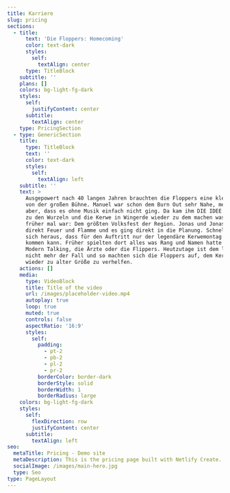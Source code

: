 ```yaml
---
title: Karriere
slug: pricing
sections:
  - title:
      text: 'Die Floppers: Homecoming'
      color: text-dark
      styles:
        self:
          textAlign: center
      type: TitleBlock
    subtitle: ''
    plans: []
    colors: bg-light-fg-dark
    styles:
      self:
        justifyContent: center
      subtitle:
        textAlign: center
    type: PricingSection
  - type: GenericSection
    title:
      type: TitleBlock
      text: ''
      color: text-dark
      styles:
        self:
          textAlign: left
    subtitle: ''
    text: >
      Ausgepowert nach 40 langen Jahren brauchten die Floppers eine kleine Pause
      von der großen Bühne. Manuel war schon dem Burn Out sehr Nahe, merkte
      aber, dass es ohne Musik einfach nicht ging. Da kam ihm DIE IDEE: Zurück
      zu den Wurzeln und die Kerwe in Wingerde wieder zu dem machen was sie
      früher mal war: Dem größten Volksfest der Region. Jonas und Jonas waren
      direkt Feuer und Flamme und es ging direkt in die Planung. Schnell stellte
      sich heraus, dass für den Auftritt nur der legendäre Kerwemontag in Frage
      kommen kann. Früher spielten dort alles was Rang und Namen hatte wie
      Modern Talking, die Ärzte oder die Flippers. Heutzutage ist dem leider
      nicht mehr der Fall und so machten sich die Floppers auf, dem Kerwemontag
      wieder zu alter Größe zu verhelfen.
    actions: []
    media:
      type: VideoBlock
      title: Title of the video
      url: /images/placeholder-video.mp4
      autoplay: true
      loop: true
      muted: true
      controls: false
      aspectRatio: '16:9'
      styles:
        self:
          padding:
            - pt-2
            - pb-2
            - pl-2
            - pr-2
          borderColor: border-dark
          borderStyle: solid
          borderWidth: 1
          borderRadius: large
    colors: bg-light-fg-dark
    styles:
      self:
        flexDirection: row
        justifyContent: center
      subtitle:
        textAlign: left
seo:
  metaTitle: Pricing - Demo site
  metaDescription: This is the pricing page built with Netlify Create.
  socialImage: /images/main-hero.jpg
  type: Seo
type: PageLayout
---
```

